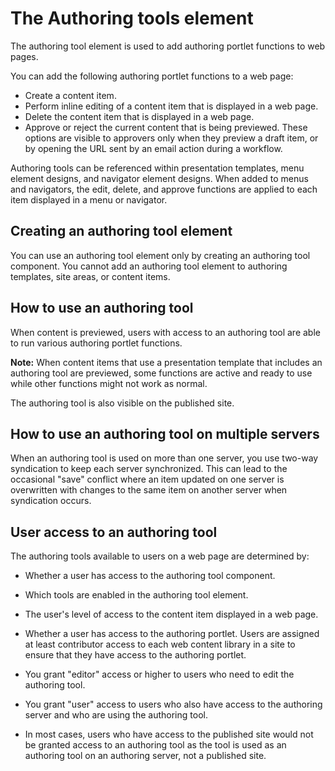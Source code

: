 # The Authoring tools element

The authoring tool element is used to add authoring portlet functions to web pages.

You can add the following authoring portlet functions to a web page:

-   Create a content item.
-   Perform inline editing of a content item that is displayed in a web page.
-   Delete the content item that is displayed in a web page.
-   Approve or reject the current content that is being previewed. These options are visible to approvers only when they preview a draft item, or by opening the URL sent by an email action during a workflow.

Authoring tools can be referenced within presentation templates, menu element designs, and navigator element designs. When added to menus and navigators, the edit, delete, and approve functions are applied to each item displayed in a menu or navigator.

## Creating an authoring tool element

You can use an authoring tool element only by creating an authoring tool component. You cannot add an authoring tool element to authoring templates, site areas, or content items.

## How to use an authoring tool

When content is previewed, users with access to an authoring tool are able to run various authoring portlet functions.

**Note:** When content items that use a presentation template that includes an authoring tool are previewed, some functions are active and ready to use while other functions might not work as normal.

The authoring tool is also visible on the published site.

## How to use an authoring tool on multiple servers

When an authoring tool is used on more than one server, you use two-way syndication to keep each server synchronized. This can lead to the occasional "save" conflict where an item updated on one server is overwritten with changes to the same item on another server when syndication occurs.

## User access to an authoring tool

The authoring tools available to users on a web page are determined by:

-   Whether a user has access to the authoring tool component.
-   Which tools are enabled in the authoring tool element.
-   The user's level of access to the content item displayed in a web page.
-   Whether a user has access to the authoring portlet. Users are assigned at least contributor access to each web content library in a site to ensure that they have access to the authoring portlet.

-   You grant "editor" access or higher to users who need to edit the authoring tool.
-   You grant "user" access to users who also have access to the authoring server and who are using the authoring tool.
-   In most cases, users who have access to the published site would not be granted access to an authoring tool as the tool is used as an authoring tool on an authoring server, not a published site.


